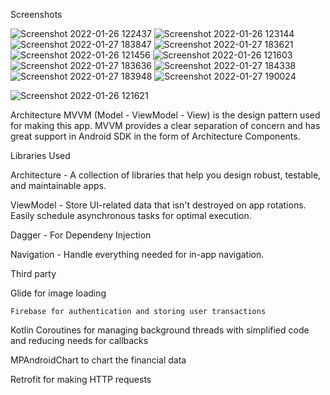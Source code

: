
Screenshots  

![Screenshot 2022-01-26 122437](https://user-images.githubusercontent.com/75098057/151131086-3573d7b7-942a-49c9-9684-227c93712e50.png)
![Screenshot 2022-01-26 123144](https://user-images.githubusercontent.com/75098057/151131189-2a506419-990b-485a-a991-7afbff7dba0b.png)
![Screenshot 2022-01-27 183847](https://user-images.githubusercontent.com/75098057/151381057-0b2e6168-188d-4640-972d-03bfa4b804b2.png)
![Screenshot 2022-01-27 183621](https://user-images.githubusercontent.com/75098057/151381137-da6967d9-2ad4-483c-a281-763f86cb6ba0.png)
![Screenshot 2022-01-26 121456](https://user-images.githubusercontent.com/75098057/151131249-75968522-0378-432d-a730-6671457d0870.png)
![Screenshot 2022-01-26 121603](https://user-images.githubusercontent.com/75098057/151131253-2723dcdd-f9d4-4717-be1b-38a124926646.png)
![Screenshot 2022-01-27 183636](https://user-images.githubusercontent.com/75098057/151381321-613975a4-1c9f-4742-9f7e-33c76448e8db.png)
![Screenshot 2022-01-27 184338](https://user-images.githubusercontent.com/75098057/151381516-17e8a691-eaf7-464d-8987-02e45a0076f7.png)
![Screenshot 2022-01-27 183948](https://user-images.githubusercontent.com/75098057/151381637-c9a99a2c-11a1-4d4c-9b81-0918682e6bd2.png)
![Screenshot 2022-01-27 190024](https://user-images.githubusercontent.com/75098057/151384797-6bb0f6c8-b160-447d-b8f0-3496df3ccb6b.png)

![Screenshot 2022-01-26 121621](https://user-images.githubusercontent.com/75098057/151131261-133ca57d-0fb1-4a1a-bff6-9cb0723fe39e.png)


Architecture MVVM (Model - ViewModel - View) is the design pattern used for making this app. MVVM provides a clear separation of concern and has great support in Android SDK in the form of Architecture Components.

Libraries Used

Architecture - A collection of libraries that help you design robust, testable, and maintainable apps.

  ViewModel - Store UI-related data that isn't destroyed on app rotations. Easily schedule asynchronous tasks for optimal execution.
	
  Dagger - For Dependeny Injection
	
  Navigation - Handle everything needed for in-app navigation.
	
Third party

  Glide for image loading
	
	Firebase for authentication and storing user transactions
	
  Kotlin Coroutines for managing background threads with simplified code and reducing needs for callbacks 
	
  MPAndroidChart to chart the financial data
	
  Retrofit for making HTTP requests
